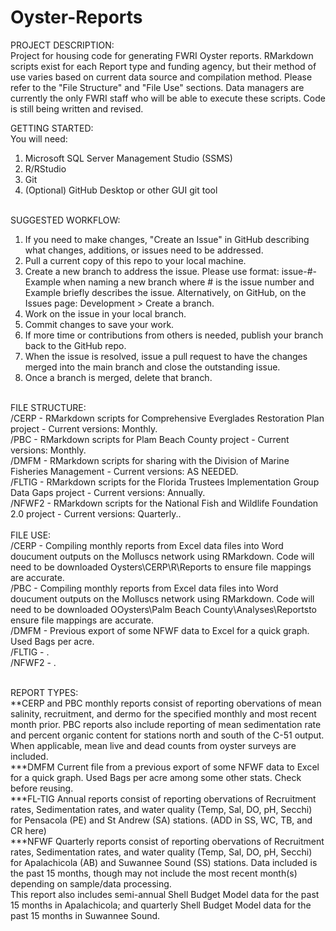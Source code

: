 # Oyster-Reports
PROJECT DESCRIPTION: <br>
Project for housing code for generating FWRI Oyster reports.  RMarkdown scripts exist for each Report type and funding agency, but their method of use varies based on current data source and compilation method. Please refer to the "File Structure" and "File Use" sections. 
Data managers are currently the only FWRI staff who will be able to execute these scripts. Code is still being written and revised.

GETTING STARTED: <br>
You will need:<br> 
1. Microsoft SQL Server Management Studio (SSMS)
2. R/RStudio
3. Git
4. (Optional) GitHub Desktop or other GUI git tool
<br>
SUGGESTED WORKFLOW:

1. If you need to make changes, "Create an Issue" in GitHub describing what changes, additions, or issues need to be addressed.
2. Pull a current copy of this repo to your local machine.
3. Create a new branch to address the issue. Please use format: issue-#-Example when naming a new branch where # is the issue number and Example briefly describes the issue. Alternatively, on GitHub, on the Issues page: Development > Create a branch.
4. Work on the issue in your local branch.
5. Commit changes to save your work.
6. If more time or contributions from others is needed, publish your branch back to the GitHub repo.
7. When the issue is resolved, issue a pull request to have the changes merged into the main branch and close the outstanding issue.
8. Once a branch is merged, delete that branch.
<br> 
FILE STRUCTURE: <br>
/CERP - RMarkdown scripts for Comprehensive Everglades Restoration Plan project - Current versions: Monthly.<br>
/PBC - RMarkdown scripts for Plam Beach County project - Current versions: Monthly.<br>
/DMFM - RMarkdown scripts for sharing with the Division of Marine Fisheries Management  - Current versions: AS NEEDED.<br>
/FLTIG - RMarkdown scripts for the Florida Trustees Implementation Group Data Gaps project  - Current versions: Annually.<br>
/NFWF2 - RMarkdown scripts for the National Fish and Wildlife Foundation 2.0 project - Current versions: Quarterly..<br>
<br>
FILE USE:<br>
/CERP - Compiling monthly reports from Excel data files into Word doucument outputs on the Molluscs network using RMarkdown. Code will need to be downloaded Oysters\CERP\R\Reports to ensure file mappings are accurate.<br>
/PBC - Compiling monthly reports from Excel data files into Word doucument outputs on the Molluscs network using RMarkdown. Code will need to be downloaded OOysters\Palm Beach County\Analyses\Reportsto ensure file mappings are accurate.<br>
/DMFM - Previous export of some NFWF data to Excel for a quick graph. Used Bags per acre.<br>
/FLTIG - .<br>
/NFWF2 - .<br>
<br>

REPORT TYPES: <br>
**CERP and PBC monthly reports consist of reporting obervations of mean salinity, recruitment, and dermo for the specified monthly and most recent month prior. PBC reports also include reporting of mean sedimentation rate and percent organic content for stations north and south of the C-51 output. When applicable, mean live and dead counts from oyster surveys are included. <br>
***DMFM Current file from a previous export of some NFWF data to Excel for a quick graph. Used Bags per acre among some other stats. Check before reusing. <br>
***FL-TIG Annual reports consist of reporting obervations of Recruitment rates, Sedimentation rates, and water quality (Temp, Sal, DO, pH, Secchi) for Pensacola (PE) and St Andrew (SA) stations. (ADD in SS, WC, TB, and CR here) <br>
***NFWF Quarterly reports consist of reporting obervations of Recruitment rates, Sedimentation rates, and water quality (Temp, Sal, DO, pH, Secchi) for Apalachicola (AB) and Suwannee Sound (SS) stations. Data included is the past 15 months, though may not include the most recent month(s) depending on sample/data processing. <br>
This report also includes semi-annual Shell Budget Model data for the past 15 months in Apalachicola; and quarterly Shell Budget Model data for the past 15 months in Suwannee Sound. <br>


